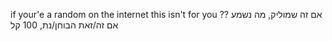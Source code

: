 if your'e a random on the internet this isn't for you
?אם זה שמוליק, מה נשמע
?אם זה/זאת הבוחן/נת, 100 קל
